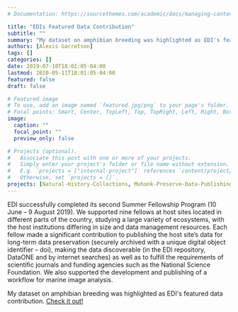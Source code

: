 ```yaml
---
# Documentation: https://sourcethemes.com/academic/docs/managing-content/

title: "EDIs Featured Data Contribution"
subtitle: ""
summary: "My dataset on amphibian breeding was highlighted as EDI's featured data contribution"
authors: [Alexis Garretson]
tags: []
categories: []
date: 2019-07-10T18:01:05-04:00
lastmod: 2020-05-11T18:01:05-04:00
featured: false
draft: false

# Featured image
# To use, add an image named `featured.jpg/png` to your page's folder.
# Focal points: Smart, Center, TopLeft, Top, TopRight, Left, Right, BottomLeft, Bottom, BottomRight.
image:
  caption: ""
  focal_point: ""
  preview_only: false

# Projects (optional).
#   Associate this post with one or more of your projects.
#   Simply enter your project's folder or file name without extension.
#   E.g. `projects = ["internal-project"]` references `content/project/deep-learning/index.md`.
#   Otherwise, set `projects = []`.
projects: [Natural-History-Collections, Mohonk-Preserve-Data-Publishing]
---
```


EDI successfully completed its second Summer Fellowship Program (10 June – 9 August 2019). We supported nine fellows at host sites located in different parts of the country, studying a large variety of ecosystems, with the host institutions differing in size and data management resources. Each fellow made a significant contribution to publishing the host site’s data for long-term data preservation (securely archived with a unique digital object identifier – doi), making the data discoverable (in the EDI repository, DataONE and by internet searches) as well as to fulfill the requirements of scientific journals and funding agencies such as the National Science Foundation. We also supported the development and publishing of a workflow for marine image analysis.

My dataset on amphibian breeding was highlighted as EDI's featured data contribution.
[Check it out!](https://environmentaldatainitiative.org/edis-featured-data-contributions/mohonk-preserve-amphibian-and-water-quality-monitoring/)
